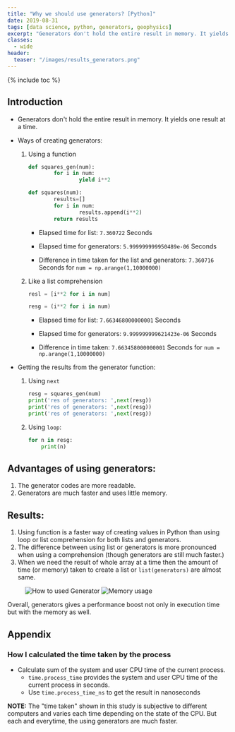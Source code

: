 ```yaml
---
title: "Why we should use generators? [Python]"
date: 2019-08-31
tags: [data science, python, generators, geophysics]
excerpt: "Generators don't hold the entire result in memory. It yields one result at a time."
classes:
  - wide
header:
  teaser: "/images/results_generators.png"
---
```

{% include toc %}

## Introduction
- Generators don't hold the entire result in memory. It yields one result at a time. 
- Ways of creating generators:
    1. Using a function
        ```python
        def squares_gen(num):
                for i in num:
                        yield i**2
        ```
        ```python
        def squares(num):
                results=[]
                for i in num:
                        results.append(i**2)
                return results
        ```
        - Elapsed time for list: `7.360722` Seconds

        - Elapsed time for generators: `5.999999999950489e-06` Seconds

        - Difference in time taken for the list and generators: `7.360716` Seconds for `num = np.arange(1,10000000)`
    2. Like a list comprehension
        ```python
        resl = [i**2 for i in num]
        ```
        ```python
        resg = (i**2 for i in num)
        ```
        - Elapsed time for list: `7.663468000000001` Seconds

        - Elapsed time for generators: `9.999999999621423e-06` Seconds

        - Difference in time taken: `7.663458000000001` Seconds for `num = np.arange(1,10000000)`

- Getting the results from the generator function:
    1. Using `next`
        ```python
        resg = squares_gen(num)
        print('res of generators: ',next(resg))
        print('res of generators: ',next(resg))
        print('res of generators: ',next(resg))
        ```
    2. Using `loop`:
        ```python
        for n in resg:
            print(n)
        ```




## Advantages of using generators:
1. The generator codes are more readable.
2. Generators are much faster and uses little memory.

## Results:
1. Using function is a faster way of creating values in Python than using loop or list comprehension for both lists and generators.
2. The difference between using list or generators is more pronounced when using a comprehension (though generators are still much faster.)
3. When we need the result of whole array at a time then the amount of time (or memory) taken to create a list or `list(generators)` are almost same.

<figure class="half">
    <img src="{{ site.url }}{{ site.baseurl }}/images/results_generators.png" alt="How to used Generator">
    <img src="{{ site.url }}{{ site.baseurl }}/images/Memory_usage.png" alt="Memory usage">
</figure>

Overall, generators gives a performance boost not only in execution time but with the memory as well.

## Appendix
### How I calculated the time taken by the process
- Calculate sum of the system and user CPU time of the current process.
    - `time.process_time` provides the system and user CPU time of the current process in seconds.
    - Use `time.process_time_ns` to get the result in nanoseconds

__NOTE:__ The "time taken" shown in this study is subjective to different computers and varies each time depending on the state of the CPU. But each and everytime, the using generators are much faster.